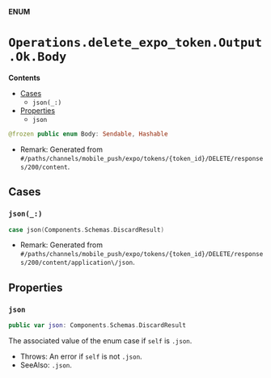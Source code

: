 **ENUM**

# `Operations.delete_expo_token.Output.Ok.Body`

**Contents**

- [Cases](#cases)
  - `json(_:)`
- [Properties](#properties)
  - `json`

```swift
@frozen public enum Body: Sendable, Hashable
```

- Remark: Generated from `#/paths/channels/mobile_push/expo/tokens/{token_id}/DELETE/responses/200/content`.

## Cases
### `json(_:)`

```swift
case json(Components.Schemas.DiscardResult)
```

- Remark: Generated from `#/paths/channels/mobile_push/expo/tokens/{token_id}/DELETE/responses/200/content/application\/json`.

## Properties
### `json`

```swift
public var json: Components.Schemas.DiscardResult
```

The associated value of the enum case if `self` is `.json`.

- Throws: An error if `self` is not `.json`.
- SeeAlso: `.json`.
